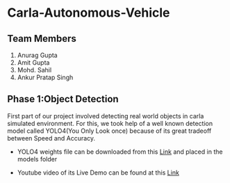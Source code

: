 # Carla-Autonomous-Vehicle
## Team Members
1. Anurag Gupta
2. Amit Gupta
3. Mohd. Sahil
4. Ankur Pratap Singh

## Phase 1:Object Detection
First part of our project involved detecting real world objects in carla simulated environment. For this, we took help of a well known detection model called YOLO4(You Only Look once) because of its great tradeoff between Speed and Accuracy.

- YOLO4 weights file can be downloaded from this [Link](https://github.com/AlexeyAB/darknet/releases/download/darknet_yolo_v3_optimal/yolov4.weights) and placed in the models folder

- Youtube video of its Live Demo can be found at this [Link](https://www.youtube.com/watch?v=Vct5sLkOILU&t=56s)
